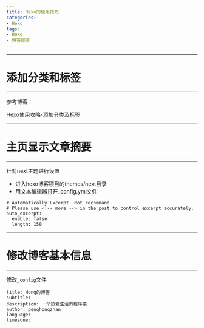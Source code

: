 ```yaml
---
title: Hexo的使用技巧
categories:
- Hexo
tags:
- Hexo
- 博客部署
---
```


---
# 添加分类和标签
---

参考博客：

[Hexo使用攻略-添加分类及标签](https://linlif.github.io/2017/05/27/Hexo%E4%BD%BF%E7%94%A8%E6%94%BB%E7%95%A5-%E6%B7%BB%E5%8A%A0%E5%88%86%E7%B1%BB%E5%8F%8A%E6%A0%87%E7%AD%BE/)

---
# 主页显示文章摘要
---

针对next主题进行设置

- 进入hexo博客项目的themes/next目录
- 用文本编辑器打开_config.yml文件

```
# Automatically Excerpt. Not recommand.
# Please use <!-- more --> in the post to control excerpt accurately.
auto_excerpt:
  enable: false
  length: 150
```

---
# 修改博客基本信息
---

修改`_config`文件

```
title: Hong的博客
subtitle:
description: 一个热爱生活的程序猿
author: penghongzhan
language:
timezone:
```